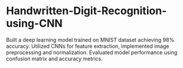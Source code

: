 # Handwritten-Digit-Recognition-using-CNN
Built a deep learning model trained on MNIST dataset achieving 98% accuracy. Utilized CNNs for feature extraction, implemented image preprocessing and normalization. Evaluated model performance using confusion matrix and accuracy metrics.
